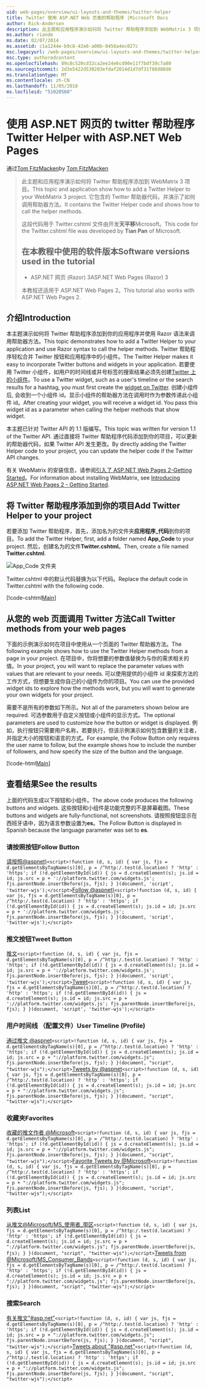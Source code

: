 ```yaml
---
uid: web-pages/overview/ui-layouts-and-themes/twitter-helper
title: Twitter 使用 ASP.NET Web 页面的帮助程序 |Microsoft Docs
author: Rick-Anderson
description: 此主题和应用程序演示如何将 Twitter 帮助程序添加到 WebMatrix 3 项目。 它包含的 Twitter 帮助程序代码，并演示如何调用帮助器...
ms.author: riande
ms.date: 02/07/2014
ms.assetid: c1a1244e-b9c8-42e6-a00b-8456a4ec027c
msc.legacyurl: /web-pages/overview/ui-layouts-and-themes/twitter-helper
msc.type: authoredcontent
ms.openlocfilehash: 89c8c520cd32ca2ee24e6cd90e11f7bdf39c7a80
ms.sourcegitcommit: 2d3e5422d530203efdaf2014d1d7df31f88d08d0
ms.translationtype: MT
ms.contentlocale: zh-CN
ms.lasthandoff: 11/05/2018
ms.locfileid: "51020568"
---
```

<a name="twitter-helper-with-aspnet-web-pages"></a><span data-ttu-id="6410f-104">使用 ASP.NET 网页的 twitter 帮助程序</span><span class="sxs-lookup"><span data-stu-id="6410f-104">Twitter Helper with ASP.NET Web Pages</span></span>
====================
<span data-ttu-id="6410f-105">通过[Tom FitzMacken](https://github.com/tfitzmac)</span><span class="sxs-lookup"><span data-stu-id="6410f-105">by [Tom FitzMacken](https://github.com/tfitzmac)</span></span>

> <span data-ttu-id="6410f-106">此主题和应用程序演示如何将 Twitter 帮助程序添加到 WebMatrix 3 项目。</span><span class="sxs-lookup"><span data-stu-id="6410f-106">This topic and application show how to add a Twitter Helper to your WebMatrix 3 project.</span></span> <span data-ttu-id="6410f-107">它包含的 Twitter 帮助器代码，并演示了如何调用帮助器方法。</span><span class="sxs-lookup"><span data-stu-id="6410f-107">It contains the Twitter Helper code and shows how to call the helper methods.</span></span>
> 
> <span data-ttu-id="6410f-108">这段代码用于 Twitter.cshtml 文件由开发**天平移**Microsoft。</span><span class="sxs-lookup"><span data-stu-id="6410f-108">This code for the Twitter.cshtml file was developed by **Tian Pan** of Microsoft.</span></span>
> 
> ## <a name="software-versions-used-in-the-tutorial"></a><span data-ttu-id="6410f-109">在本教程中使用的软件版本</span><span class="sxs-lookup"><span data-stu-id="6410f-109">Software versions used in the tutorial</span></span>
> 
> 
> - <span data-ttu-id="6410f-110">ASP.NET 网页 (Razor) 3</span><span class="sxs-lookup"><span data-stu-id="6410f-110">ASP.NET Web Pages (Razor) 3</span></span>
>   
> 
> <span data-ttu-id="6410f-111">本教程还适用于 ASP.NET Web Pages 2。</span><span class="sxs-lookup"><span data-stu-id="6410f-111">This tutorial also works with ASP.NET Web Pages 2.</span></span>


## <a name="introduction"></a><span data-ttu-id="6410f-112">介绍</span><span class="sxs-lookup"><span data-stu-id="6410f-112">Introduction</span></span>

<span data-ttu-id="6410f-113">本主题演示如何将 Twitter 帮助程序添加到你的应用程序并使用 Razor 语法来调用帮助器方法。</span><span class="sxs-lookup"><span data-stu-id="6410f-113">This topic demonstrates how to add a Twitter Helper to your application and use Razor syntax to call the helper methods.</span></span> <span data-ttu-id="6410f-114">Twitter 帮助程序轻松合并 Twitter 按钮和应用程序中的小组件。</span><span class="sxs-lookup"><span data-stu-id="6410f-114">The Twitter Helper makes it easy to incorporate Twitter buttons and widgets in your application.</span></span> <span data-ttu-id="6410f-115">若要使用 Twitter 小组件，如用户的时间线或井号标签的搜索结果必须先创建[Twitter 上的小组件](https://twitter.com/settings/widgets)。</span><span class="sxs-lookup"><span data-stu-id="6410f-115">To use a Twitter widget, such as a user's timeline or the search results for a hashtag, you must first create the [widget on Twitter](https://twitter.com/settings/widgets).</span></span> <span data-ttu-id="6410f-116">创建小组件后, 会收到一个小组件 id。显示小组件的帮助器方法在调用时作为参数传递此小组件 id。</span><span class="sxs-lookup"><span data-stu-id="6410f-116">After creating your widget, you will receive a widget id. You pass this widget id as a parameter when calling the helper methods that show widget.</span></span>

<span data-ttu-id="6410f-117">本主题已针对 Twitter API 的 1.1 版编写。</span><span class="sxs-lookup"><span data-stu-id="6410f-117">This topic was written for version 1.1 of the Twitter API.</span></span> <span data-ttu-id="6410f-118">通过直接将 Twitter 帮助程序代码添加到你的项目，可以更新的帮助器代码，如果 Twitter API 发生更改。</span><span class="sxs-lookup"><span data-stu-id="6410f-118">By directly adding the Twitter Helper code to your project, you can update the helper code if the Twitter API changes.</span></span>

<span data-ttu-id="6410f-119">有关 WebMatrix 的安装信息，请参阅[引入了 ASP.NET Web Pages 2-Getting Started](../getting-started/introducing-aspnet-web-pages-2/getting-started.md)。</span><span class="sxs-lookup"><span data-stu-id="6410f-119">For information about installing WebMatrix, see [Introducing ASP.NET Web Pages 2 - Getting Started](../getting-started/introducing-aspnet-web-pages-2/getting-started.md).</span></span>

## <a name="add-twitter-helper-to-your-project"></a><span data-ttu-id="6410f-120">将 Twitter 帮助程序添加到你的项目</span><span class="sxs-lookup"><span data-stu-id="6410f-120">Add Twitter Helper to your project</span></span>

<span data-ttu-id="6410f-121">若要添加 Twitter 帮助程序，首先，添加名为的文件夹**应用程序\_代码**到你的项目。</span><span class="sxs-lookup"><span data-stu-id="6410f-121">To add the Twitter Helper, first, add a folder named **App\_Code** to your project.</span></span> <span data-ttu-id="6410f-122">然后，创建名为的文件**Twitter.cshtml**。</span><span class="sxs-lookup"><span data-stu-id="6410f-122">Then, create a file named **Twitter.cshtml**.</span></span>

![App_Code 文件夹](twitter-helper/_static/image1.png)

<span data-ttu-id="6410f-124">Twitter.cshtml 中的默认代码替换为以下代码。</span><span class="sxs-lookup"><span data-stu-id="6410f-124">Replace the default code in Twitter.cshtml with the following code.</span></span>

[!code-cshtml[Main](twitter-helper/samples/sample1.cshtml)]

## <a name="call-twitter-methods-from-your-web-pages"></a><span data-ttu-id="6410f-125">从您的 web 页面调用 Twitter 方法</span><span class="sxs-lookup"><span data-stu-id="6410f-125">Call Twitter methods from your web pages</span></span>

<span data-ttu-id="6410f-126">下面的示例演示如何在项目中使用从一个页面的 Twitter 帮助器方法。</span><span class="sxs-lookup"><span data-stu-id="6410f-126">The following example shows how to use the Twitter Helper methods from a page in your project.</span></span> <span data-ttu-id="6410f-127">在项目中，你将想要的参数值替换为与你的需求相关的值。</span><span class="sxs-lookup"><span data-stu-id="6410f-127">In your project, you will want to replace the parameter values with values that are relevant to your needs.</span></span> <span data-ttu-id="6410f-128">可以使用提供的小组件 id 来探索方法的工作方式，但想要生成你自己的小组件为你的项目。</span><span class="sxs-lookup"><span data-stu-id="6410f-128">You can use the provided widget ids to explore how the methods work, but you will want to generate your own widgets for your project.</span></span>

<span data-ttu-id="6410f-129">需要不是所有的参数如下所示。</span><span class="sxs-lookup"><span data-stu-id="6410f-129">Not all of the parameters shown below are required.</span></span> <span data-ttu-id="6410f-130">可选参数用于自定义按钮或小组件的显示方式。</span><span class="sxs-lookup"><span data-stu-id="6410f-130">The optional parameters are used to customize how the button or widget is displayed.</span></span> <span data-ttu-id="6410f-131">例如，执行按钮只需要用户名称，若要执行，但该示例演示如何包含数量的关注者，并指定大小的按钮和语言的方式。</span><span class="sxs-lookup"><span data-stu-id="6410f-131">For example, the Follow Button only requires the user name to follow, but the example shows how to include the number of followers, and how specify the size of the button and the language.</span></span>

[!code-html[Main](twitter-helper/samples/sample2.html)]

## <a name="see-the-results"></a><span data-ttu-id="6410f-132">查看结果</span><span class="sxs-lookup"><span data-stu-id="6410f-132">See the results</span></span>

<span data-ttu-id="6410f-133">上面的代码生成以下按钮和小组件。</span><span class="sxs-lookup"><span data-stu-id="6410f-133">The above code produces the following buttons and widgets.</span></span> <span data-ttu-id="6410f-134">这些按钮和小组件是功能完整的不是屏幕截图。</span><span class="sxs-lookup"><span data-stu-id="6410f-134">These buttons and widgets are fully-functional, not screenshots.</span></span> <span data-ttu-id="6410f-135">请按照按钮显示在西班牙语中，因为语言参数设置为**es**。</span><span class="sxs-lookup"><span data-stu-id="6410f-135">The Follow Button is displayed in Spanish because the language parameter was set to **es**.</span></span>

### <a name="follow-button"></a><span data-ttu-id="6410f-136">请按照按钮</span><span class="sxs-lookup"><span data-stu-id="6410f-136">Follow Button</span></span>

<span data-ttu-id="6410f-137">[请按照@aspnet)](https://twitter.com/aspnet)`<script>!function (d, s, id) { var js, fjs = d.getElementsByTagName(s)[0], p = /^http:/.test(d.location) ? 'http' : 'https'; if (!d.getElementById(id)) { js = d.createElement(s); js.id = id; js.src = p + '://platform.twitter.com/widgets.js'; fjs.parentNode.insertBefore(js, fjs); } }(document, 'script', 'twitter-wjs');</script>`</span><span class="sxs-lookup"><span data-stu-id="6410f-137">[Follow @aspnet)](https://twitter.com/aspnet)`<script>!function (d, s, id) { var js, fjs = d.getElementsByTagName(s)[0], p = /^http:/.test(d.location) ? 'http' : 'https'; if (!d.getElementById(id)) { js = d.createElement(s); js.id = id; js.src = p + '://platform.twitter.com/widgets.js'; fjs.parentNode.insertBefore(js, fjs); } }(document, 'script', 'twitter-wjs');</script>`</span></span>

### <a name="tweet-button"></a><span data-ttu-id="6410f-138">推文按钮</span><span class="sxs-lookup"><span data-stu-id="6410f-138">Tweet Button</span></span>

<span data-ttu-id="6410f-139">[推文](https://twitter.com/share)`<script>!function (d, s, id) { var js, fjs = d.getElementsByTagName(s)[0], p = /^http:/.test(d.location) ? 'http' : 'https'; if (!d.getElementById(id)) { js = d.createElement(s); js.id = id; js.src = p + '://platform.twitter.com/widgets.js'; fjs.parentNode.insertBefore(js, fjs); } }(document, 'script', 'twitter-wjs');</script>`</span><span class="sxs-lookup"><span data-stu-id="6410f-139">[Tweet](https://twitter.com/share)`<script>!function (d, s, id) { var js, fjs = d.getElementsByTagName(s)[0], p = /^http:/.test(d.location) ? 'http' : 'https'; if (!d.getElementById(id)) { js = d.createElement(s); js.id = id; js.src = p + '://platform.twitter.com/widgets.js'; fjs.parentNode.insertBefore(js, fjs); } }(document, 'script', 'twitter-wjs');</script>`</span></span>

### <a name="user-timeline-profile"></a><span data-ttu-id="6410f-140">用户时间线 （配置文件）</span><span class="sxs-lookup"><span data-stu-id="6410f-140">User Timeline (Profile)</span></span>

<span data-ttu-id="6410f-141">[通过推文 @aspnet](https://twitter.com/aspnet)`<script>!function (d, s, id) { var js, fjs = d.getElementsByTagName(s)[0], p = /^http:/.test(d.location) ? 'http' : 'https'; if (!d.getElementById(id)) { js = d.createElement(s); js.id = id; js.src = p + "://platform.twitter.com/widgets.js"; fjs.parentNode.insertBefore(js, fjs); } }(document, "script", "twitter-wjs");</script>`</span><span class="sxs-lookup"><span data-stu-id="6410f-141">[Tweets by @aspnet](https://twitter.com/aspnet)`<script>!function (d, s, id) { var js, fjs = d.getElementsByTagName(s)[0], p = /^http:/.test(d.location) ? 'http' : 'https'; if (!d.getElementById(id)) { js = d.createElement(s); js.id = id; js.src = p + "://platform.twitter.com/widgets.js"; fjs.parentNode.insertBefore(js, fjs); } }(document, "script", "twitter-wjs");</script>`</span></span>

### <a name="favorites"></a><span data-ttu-id="6410f-142">收藏夹</span><span class="sxs-lookup"><span data-stu-id="6410f-142">Favorites</span></span>

<span data-ttu-id="6410f-143">[收藏的推文作者 @Microsoft](https://twitter.com/Microsoft/favorites)`<script>!function (d, s, id) { var js, fjs = d.getElementsByTagName(s)[0], p = /^http:/.test(d.location) ? 'http' : 'https'; if (!d.getElementById(id)) { js = d.createElement(s); js.id = id; js.src = p + "://platform.twitter.com/widgets.js"; fjs.parentNode.insertBefore(js, fjs); } }(document, "script", "twitter-wjs");</script>`</span><span class="sxs-lookup"><span data-stu-id="6410f-143">[Favorite Tweets by @Microsoft](https://twitter.com/Microsoft/favorites)`<script>!function (d, s, id) { var js, fjs = d.getElementsByTagName(s)[0], p = /^http:/.test(d.location) ? 'http' : 'https'; if (!d.getElementById(id)) { js = d.createElement(s); js.id = id; js.src = p + "://platform.twitter.com/widgets.js"; fjs.parentNode.insertBefore(js, fjs); } }(document, "script", "twitter-wjs");</script>`</span></span>

### <a name="list"></a><span data-ttu-id="6410f-144">列表</span><span class="sxs-lookup"><span data-stu-id="6410f-144">List</span></span>

<span data-ttu-id="6410f-145">[从推文@Microsoft/MS\_使用者\_带区](https://twitter.com/microsoft/ms-consumer-brands/)`<script>!function (d, s, id) { var js, fjs = d.getElementsByTagName(s)[0], p = /^http:/.test(d.location) ? 'http' : 'https'; if (!d.getElementById(id)) { js = d.createElement(s); js.id = id; js.src = p + "://platform.twitter.com/widgets.js"; fjs.parentNode.insertBefore(js, fjs); } }(document, "script", "twitter-wjs");</script>`</span><span class="sxs-lookup"><span data-stu-id="6410f-145">[Tweets from @Microsoft/MS\_Consumer\_Bands](https://twitter.com/microsoft/ms-consumer-brands/)`<script>!function (d, s, id) { var js, fjs = d.getElementsByTagName(s)[0], p = /^http:/.test(d.location) ? 'http' : 'https'; if (!d.getElementById(id)) { js = d.createElement(s); js.id = id; js.src = p + "://platform.twitter.com/widgets.js"; fjs.parentNode.insertBefore(js, fjs); } }(document, "script", "twitter-wjs");</script>`</span></span>

### <a name="search"></a><span data-ttu-id="6410f-146">搜索</span><span class="sxs-lookup"><span data-stu-id="6410f-146">Search</span></span>

<span data-ttu-id="6410f-147">[有关推文&quot;#asp.net&quot;](https://twitter.com/search?q=%23asp.net)`<script>!function (d, s, id) { var js, fjs = d.getElementsByTagName(s)[0], p = /^http:/.test(d.location) ? 'http' : 'https'; if (!d.getElementById(id)) { js = d.createElement(s); js.id = id; js.src = p + "://platform.twitter.com/widgets.js"; fjs.parentNode.insertBefore(js, fjs); } }(document, "script", "twitter-wjs");</script>`</span><span class="sxs-lookup"><span data-stu-id="6410f-147">[Tweets about &quot;#asp.net&quot;](https://twitter.com/search?q=%23asp.net)`<script>!function (d, s, id) { var js, fjs = d.getElementsByTagName(s)[0], p = /^http:/.test(d.location) ? 'http' : 'https'; if (!d.getElementById(id)) { js = d.createElement(s); js.id = id; js.src = p + "://platform.twitter.com/widgets.js"; fjs.parentNode.insertBefore(js, fjs); } }(document, "script", "twitter-wjs");</script>`</span></span>
